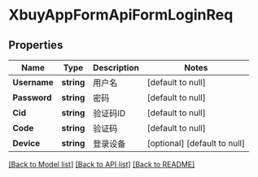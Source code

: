 # XbuyAppFormApiFormLoginReq

## Properties
Name | Type | Description | Notes
------------ | ------------- | ------------- | -------------
**Username** | **string** | 用户名 | [default to null]
**Password** | **string** | 密码 | [default to null]
**Cid** | **string** | 验证码ID | [default to null]
**Code** | **string** | 验证码 | [default to null]
**Device** | **string** | 登录设备 | [optional] [default to null]

[[Back to Model list]](../README.md#documentation-for-models) [[Back to API list]](../README.md#documentation-for-api-endpoints) [[Back to README]](../README.md)

